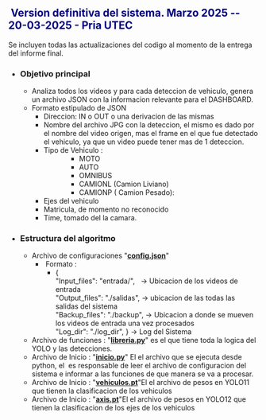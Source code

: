 <!-- ####### HEY, I AM THE SOURCE EDITOR! #########-->
<h2><span style="color: #000080;"><strong>&nbsp;Version definitiva del sistema. Marzo 2025 -- 20-03-2025 - Pria UTEC</strong></span></h2>
<p>Se incluyen todas las actualizaciones del codigo al momento de la entrega del informe final.</p>
<ul>
<li>
<h3><strong>Objetivo principal</strong></h3>
<ul>
<li>Analiza todos los videos y para cada deteccion de vehiculo, genera un archivo JSON con la informacion relevante para el DASHBOARD.</li>
<li>Formato estipulado de JSON
<ul>
<li>Direccion: IN o OUT o una derivacion de las mismas</li>
<li>Nombre del archivo JPG con la deteccion, el mismo es dado por el nombre del video origen, mas el frame en el que fue detectado el vehiculo, ya que un video puede tener mas de 1 deteccion.</li>
<li>Tipo de Vehiculo : <br />
<ul>
<li style="list-style-type: none;">
<ul>
<li style="list-style-type: none;">
<ul>
<li>MOTO</li>
<li>AUTO</li>
<li>OMNIBUS</li>
<li>CAMIONL (Camion Liviano)</li>
<li>CAMIONP ( Camion Pesado):</li>
</ul>
</li>
</ul>
</li>
</ul>
</li>
<li>Ejes del vehiculo</li>
<li>Matricula, de momento no reconocido</li>
<li>Time, tomado del la camara.</li>
</ul>
</li>
</ul>
</li>
<li>
<h3><strong>Estructura del algoritmo</strong></h3>
<ul>
<li>Archivo de configuraciones "<span style="text-decoration: underline;"><strong>config.json</strong></span>"
<ul>
<li>&nbsp;Formato : <br />
<ul>
<li>{<br />"Input_files": "entrada/",&nbsp;&nbsp; -&gt; Ubicacion de los videos de entrada<br />"Output_files": "./salidas", -&gt; ubicacion de las todas las salidas del sistema<br />"Backup_files": "./backup", -&gt; Ubicacion a donde se mueven los videos de entrada una vez procesados<br />"Log_dir": "./log_dir", } -&gt; Log del Sistema</li>
</ul>
</li>
</ul>
</li>
<li>Archivo de funciones : "<strong><span style="text-decoration: underline;">libreria.py</span></strong>" es el que tiene toda la logica del YOLO y las detecciones.</li>
<li>Archivo de Inicio : "<span style="text-decoration: underline;"><strong>inicio.py</strong></span>" El el archivo que se ejecuta desde python, el&nbsp; es responsable de leer el archivo de configuracion del sistema e informar a las funciones de que manera se va a procesar.</li>
<li>Archivo de Inicio : "<span style="text-decoration: underline;"><strong>vehiculos.pt</strong></span>"El el archivo de pesos en YOLO11 que tienen la clasificacion de los vehiculos</li>
<li>Archivo de Inicio : "<span style="text-decoration: underline;"><strong>axis.pt</strong></span>"El el archivo de pesos en YOLO12 que tienen la clasificacion de los ejes de los vehiculos</li>
</ul>
</li>
</ul>
